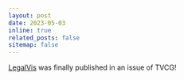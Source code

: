 ```yaml
---
layout: post
date: 2023-05-03
inline: true
related_posts: false
sitemap: false
---
```


[LegalVis](https://doi.org/10.1109/TVCG.2022.3152450) was finally published in an issue of TVCG!
